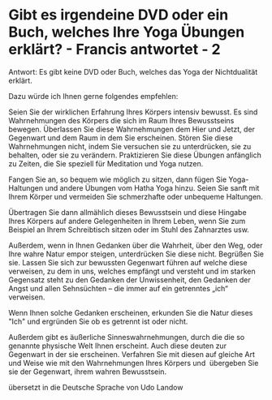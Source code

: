 # Gibt es irgendeine DVD oder ein Buch, welches Ihre Yoga Übungen erklärt? - Francis antwortet - 2

Antwort: Es gibt keine DVD oder Buch, welches das Yoga der Nichtdualit&auml;t erkl&auml;rt.   

Dazu w&uuml;rde ich Ihnen gerne folgendes empfehlen:   

Seien Sie der wirklichen Erfahrung Ihres K&ouml;rpers intensiv bewusst. Es sind Wahrnehmungen des K&ouml;rpers die sich im Raum Ihres Bewusstseins bewegen. &Uuml;berlassen Sie diese Wahrnehmungen dem Hier und Jetzt, der Gegenwart und dem Raum in dem Sie erscheinen. St&ouml;ren Sie diese Wahrnehmungen nicht, indem Sie versuchen sie zu unterdr&uuml;cken, sie zu behalten, oder sie zu ver&auml;ndern. Praktizieren Sie diese &Uuml;bungen anf&auml;nglich zu Zeiten, die Sie speziell f&uuml;r Meditation und Yoga nutzen.  

Fangen Sie an, so bequem wie m&ouml;glich zu sitzen, dann f&uuml;gen Sie Yoga-Haltungen und andere &Uuml;bungen vom Hatha Yoga hinzu. Seien Sie sanft mit Ihrem K&ouml;rper und vermeiden Sie schmerzhafte oder unbequeme Haltungen.  

&Uuml;bertragen Sie dann allm&auml;hlich dieses Bewusstsein und diese Hingabe Ihres K&ouml;rpers auf andere Gelegenheiten in Ihrem Leben, wenn Sie zum Beispiel an Ihrem Schreibtisch sitzen oder im Stuhl des Zahnarztes usw.   

Au&szlig;erdem, wenn in Ihnen Gedanken &uuml;ber die Wahrheit, &uuml;ber den Weg, oder Ihre wahre Natur empor steigen, unterdr&uuml;cken Sie diese nicht. Begr&uuml;&szlig;en Sie sie. Lassen Sie sich zur bewussten Gegenwart f&uuml;hren auf welche diese verweisen, zu dem in uns, welches empf&auml;ngt und versteht und im starken Gegensatz steht zu den Gedanken der Unwissenheit, den Gedanken der Angst und allen Sehns&uuml;chten &ndash; die immer auf ein getrenntes &bdquo;ich&ldquo; verweisen.  

Wenn Ihnen solche Gedanken erscheinen, erkunden Sie die Natur dieses &quot;Ich&quot; und ergr&uuml;nden Sie ob es getrennt ist oder nicht.  

Au&szlig;erdem gibt es &auml;u&szlig;erliche Sinneswahrnehmungen, durch die die so genannte physische Welt Ihnen erscheint. Auch diese deuten zur Gegenwart in der sie erscheinen. Verfahren Sie mit diesen auf gleiche Art und Weise wie mit den Wahrnehmungen Ihres K&ouml;rpers und&nbsp; &uuml;bergeben Sie sie der Gegenwart, ihrem wahren Bewusstsein.  

&uuml;bersetzt in die Deutsche Sprache von Udo Landow


